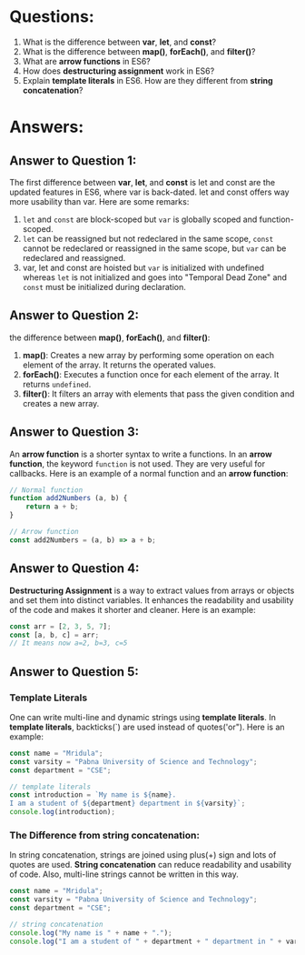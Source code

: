 # Questions:
1. What is the difference between **var**, **let**, and **const**?
2. What is the difference between **map()**, **forEach()**, and **filter()**?
3. What are **arrow functions** in ES6?
4. How does **destructuring assignment** work in ES6?
5. Explain **template literals** in ES6. How are they different from **string concatenation**?

# Answers:

## Answer to Question 1: 
The first difference between **var**, **let**, and **const** is let and const are the updated features in ES6, where var is back-dated. let and const offers way more usability than var. Here are some remarks:

1. `let` and `const` are block-scoped but `var` is globally scoped and function-scoped.
2. `let` can be reassigned but not redeclared in the same scope, `const` cannot be redeclared or reassigned in the same scope, but `var` can be redeclared and reassigned.
3. var, let and const are hoisted but `var` is initialized with undefined whereas `let` is not initialized and goes into "Temporal Dead Zone" and `const` must be initialized during declaration.

## Answer to Question 2:
the difference between **map()**, **forEach()**, and **filter()**:
1. **map()**: Creates a new array by performing some operation on each element of the array. It returns the operated values.
2. **forEach()**: Executes a function once for each element of the array. It returns `undefined`.
3. **filter()**: It filters an array with elements that pass the given condition and creates a new array.

## Answer to Question 3:
An **arrow function** is a shorter syntax to write a functions. In an **arrow function**, the keyword `function` is not used. They are very useful for callbacks. Here is an example of a normal function and an **arrow function**:

```JavaScript
// Normal function
function add2Numbers (a, b) {
    return a + b;
}

// Arrow function 
const add2Numbers = (a, b) => a + b;
```

## Answer to Question 4:
**Destructuring Assignment** is a way to extract values from arrays or objects and set them into distinct variables. It enhances the readability and usability of the code and makes it shorter and cleaner. Here is an example:

```JavaScript
const arr = [2, 3, 5, 7];
const [a, b, c] = arr;
// It means now a=2, b=3, c=5
```

## Answer to Question 5:
### Template Literals
One can write multi-line and dynamic strings using **template literals**. In **template literals**, backticks(`) are used instead of quotes('or"). Here is an example:

```JavaScript
const name = "Mridula";
const varsity = "Pabna University of Science and Technology";
const department = "CSE";

// template literals
const introduction = `My name is ${name}.
I am a student of ${department} department in ${varsity}`;
console.log(introduction);
```

### The Difference from **string concatenation**:
In string concatenation, strings are joined using plus(+) sign and lots of quotes are used. **String concatenation** can reduce readability and usability of code. Also, multi-line strings cannot be written in this way.

```JavaScript
const name = "Mridula";
const varsity = "Pabna University of Science and Technology";
const department = "CSE";

// string concatenation
console.log("My name is " + name + ".");
console.log("I am a student of " + department + " department in " + varsity);
```